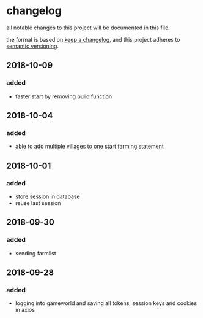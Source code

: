 # changelog

all notable changes to this project will be documented in this file.

the format is based on [keep a changelog](https://keepachangelog.com/en/1.0.0/),
and this project adheres to [semantic versioning](https://semver.org/spec/v2.0.0.html).


## 2018-10-09

### added

-   faster start by removing build function

## 2018-10-04

### added

-   able to add multiple villages to one start farming statement

## 2018-10-01

### added

-   store session in database
-   reuse last session

## 2018-09-30

### added

-   sending farmlist

## 2018-09-28

### added

-   logging into gameworld and saving all tokens, session keys and cookies in axios
